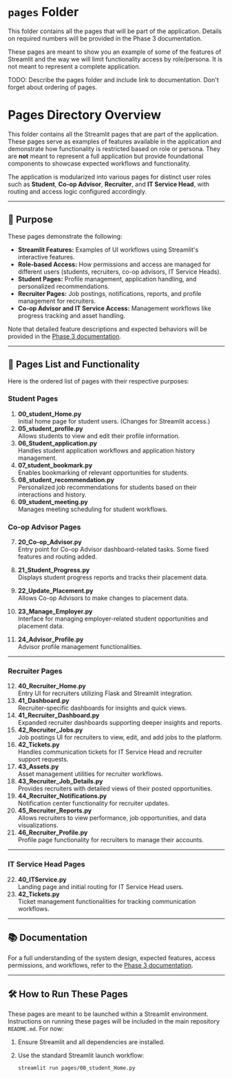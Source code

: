 # `pages` Folder

This folder contains all the pages that will be part of the application. Details on required numbers will be provided in the Phase 3 documentation.

These pages are meant to show you an example of some of the features of Streamlit and the way we will limit functionality access by role/persona. It is not meant to represent a complete application.

TODO: Describe the pages folder and include link to documentation. Don't forget about ordering of pages.

# Pages Directory Overview

This folder contains all the Streamlit pages that are part of the application. These pages serve as examples of features available in the application and demonstrate how functionality is restricted based on role or persona. They are **not** meant to represent a full application but provide foundational components to showcase expected workflows and functionality.

The application is modularized into various pages for distinct user roles such as **Student**, **Co-op Advisor**, **Recruiter**, and **IT Service Head**, with routing and access logic configured accordingly.

---

## 🚀 Purpose

These pages demonstrate the following:

- **Streamlit Features:** Examples of UI workflows using Streamlit's interactive features.
- **Role-based Access:** How permissions and access are managed for different users (students, recruiters, co-op advisors, IT Service Heads).
- **Student Pages:** Profile management, application handling, and personalized recommendations.
- **Recruiter Pages:** Job postings, notifications, reports, and profile management for recruiters.
- **Co-op Advisor and IT Service Access:** Management workflows like progress tracking and asset handling.

Note that detailed feature descriptions and expected behaviors will be provided in the [Phase 3 documentation](#).

---

## 📄 Pages List and Functionality

Here is the ordered list of pages with their respective purposes:

### **Student Pages**
1. **00_student_Home.py**  
   Initial home page for student users. (Changes for Streamlit access.)
2. **05_student_profile.py**  
   Allows students to view and edit their profile information.
3. **06_Student_application.py**  
   Handles student application workflows and application history management.
4. **07_student_bookmark.py**  
   Enables bookmarking of relevant opportunities for students.
5. **08_student_recommendation.py**  
   Personalized job recommendations for students based on their interactions and history.
6. **09_student_meeting.py**  
   Manages meeting scheduling for student workflows.

### **Co-op Advisor Pages**
7. **20_Co-op_Advisor.py**  
   Entry point for Co-op Advisor dashboard-related tasks. Some fixed features and routing added.

8. **21_Student_Progress.py**  
   Displays student progress reports and tracks their placement data.

9. **22_Update_Placement.py**  
   Allows Co-op Advisors to make changes to placement data.

10. **23_Manage_Employer.py**  
    Interface for managing employer-related student opportunities and placement data.

11. **24_Advisor_Profile.py**  
    Advisor profile management functionalities.

---

### **Recruiter Pages**
12. **40_Recruiter_Home.py**  
    Entry UI for recruiters utilizing Flask and Streamlit integration.
13. **41_Dashboard.py**  
    Recruiter-specific dashboards for insights and quick views.
14. **41_Recruiter_Dashboard.py**  
    Expanded recruiter dashboards supporting deeper insights and reports.
15. **42_Recruiter_Jobs.py**  
    Job postings UI for recruiters to view, edit, and add jobs to the platform.
16. **42_Tickets.py**  
    Handles communication tickets for IT Service Head and recruiter support requests.
17. **43_Assets.py**  
    Asset management utilities for recruiter workflows.
18. **43_Recruiter_Job_Details.py**  
    Provides recruiters with detailed views of their posted opportunities.
19. **44_Recruiter_Notifications.py**  
    Notification center functionality for recruiter updates.
20. **45_Recruiter_Reports.py**  
    Allows recruiters to view performance, job opportunities, and data visualizations.
21. **46_Recruiter_Profile.py**  
    Profile page functionality for recruiters to manage their accounts.

---

### **IT Service Head Pages**
22. **40_ITService.py**  
    Landing page and initial routing for IT Service Head users.
23. **42_Tickets.py**  
    Ticket management functionalities for tracking communication workflows.

---

## 📚 Documentation

For a full understanding of the system design, expected features, access permissions, and workflows, refer to the [Phase 3 documentation](#).

---

## 🛠 How to Run These Pages

These pages are meant to be launched within a Streamlit environment. Instructions on running these pages will be included in the main repository `README.md`. For now:

1. Ensure Streamlit and all dependencies are installed.
2. Use the standard Streamlit launch workflow:

   ```bash
   streamlit run pages/00_student_Home.py
